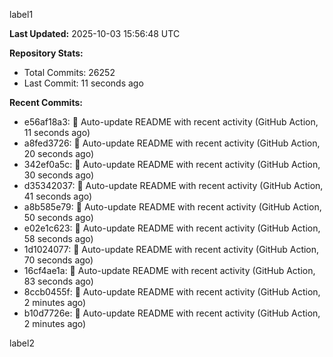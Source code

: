 
label1 
<!-- ACTIVITY_START -->
**Last Updated:** 2025-10-03 15:56:48 UTC

**Repository Stats:**
- Total Commits: 26252
- Last Commit: 11 seconds ago

**Recent Commits:**
- e56af18a3: 🤖 Auto-update README with recent activity (GitHub Action, 11 seconds ago)
- a8fed3726: 🤖 Auto-update README with recent activity (GitHub Action, 20 seconds ago)
- 342ef0a5c: 🤖 Auto-update README with recent activity (GitHub Action, 30 seconds ago)
- d35342037: 🤖 Auto-update README with recent activity (GitHub Action, 41 seconds ago)
- a8b585e79: 🤖 Auto-update README with recent activity (GitHub Action, 50 seconds ago)
- e02e1c623: 🤖 Auto-update README with recent activity (GitHub Action, 58 seconds ago)
- 1d1024077: 🤖 Auto-update README with recent activity (GitHub Action, 70 seconds ago)
- 16cf4ae1a: 🤖 Auto-update README with recent activity (GitHub Action, 83 seconds ago)
- 8ccb0455f: 🤖 Auto-update README with recent activity (GitHub Action, 2 minutes ago)
- b10d7726e: 🤖 Auto-update README with recent activity (GitHub Action, 2 minutes ago)
<!-- ACTIVITY_END -->

label2
